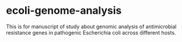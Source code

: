 # ecoli-genome-analysis
This is for manuscript of study about genomic analysis of antimicrobial resistance genes in pathogenic Escherichia coli across different hosts.
